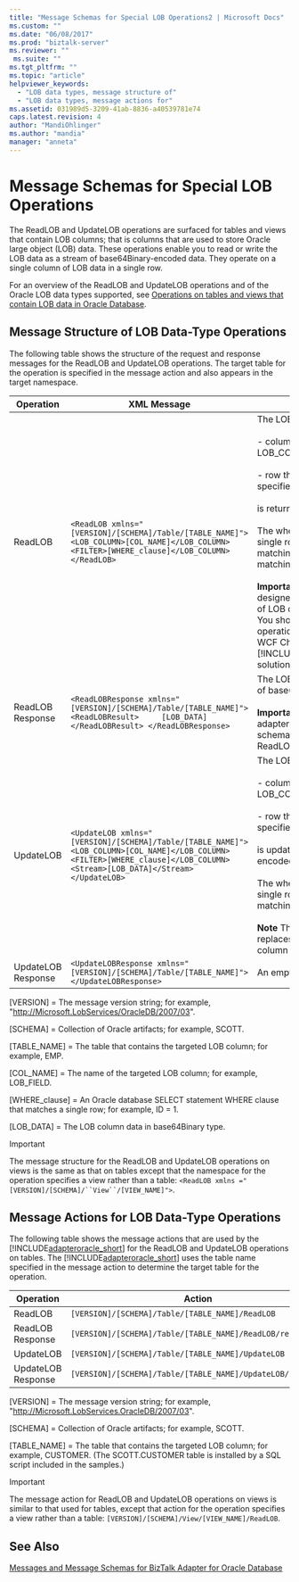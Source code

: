 ```yaml
---
title: "Message Schemas for Special LOB Operations2 | Microsoft Docs"
ms.custom: ""
ms.date: "06/08/2017"
ms.prod: "biztalk-server"
ms.reviewer: ""
 ms.suite: ""
ms.tgt_pltfrm: ""
ms.topic: "article"
helpviewer_keywords: 
  - "LOB data types, message structure of"
  - "LOB data types, message actions for"
ms.assetid: 031989d5-3209-41ab-8836-a40539781e74
caps.latest.revision: 4
author: "MandiOhlinger"
ms.author: "mandia"
manager: "anneta"
---
```

# Message Schemas for Special LOB Operations
The ReadLOB and UpdateLOB operations are surfaced for tables and views that contain LOB columns; that is columns that are used to store Oracle large object (LOB) data. These operations enable you to read or write the LOB data as a stream of base64Binary-encoded data. They operate on a single column of LOB data in a single row.  
  
 For an overview of the ReadLOB and UpdateLOB operations and of the Oracle LOB data types supported, see [Operations on tables and views that contain LOB data in Oracle Database](../../adapters-and-accelerators/adapter-oracle-database/operations-on-tables-and-views-that-contain-lob-data-in-oracle-database.md).  
  
## Message Structure of LOB Data-Type Operations  
 The following table shows the structure of the request and response messages for the ReadLOB and UpdateLOB operations. The target table for the operation is specified in the message action and also appears in the target namespace.  
  
|Operation|XML Message|Description|  
|---------------|-----------------|-----------------|  
|ReadLOB|`<ReadLOB xmlns="[VERSION]/[SCHEMA]/Table/[TABLE_NAME]">   <LOB_COLUMN>[COL_NAME]</LOB_COLUMN>   <FILTER>[WHERE_clause]</LOB_COLUMN> </ReadLOB>`|The LOB data in the<br /><br /> - column identified by the LOB_COLUMN element, and the<br /><br /> - row that matches the where clause specified in the FILTER element<br /><br /> is returned.<br /><br /> The where clause should match only a single row. If there is more than one matching row, the LOB data in the first matching row is returned.<br /><br /> **Important** The ReadLOB operation is designed to support input streaming of LOB data in the WCF service model. You should use a table Select operation to read LOB data from a WCF Channel Model or [!INCLUDE[btsBizTalkServerNoVersion](../../includes/btsbiztalkservernoversion-md.md)] solution.|  
|ReadLOB Response|`<ReadLOBResponse xmlns="[VERSION]/[SCHEMA]/Table/[TABLE_NAME]">   <ReadLOBResult>     [LOB_DATA]   </ReadLOBResult> </ReadLOBResponse>`|The LOB data is returned as a stream of base64Binary encoded data.<br /><br /> **Important** The WSDL returned by the adapter does not match the actual schema used by the adapter for the ReadLOB response message.|  
|UpdateLOB|`<UpdateLOB xmlns="[VERSION]/[SCHEMA]/Table/[TABLE_NAME]">   <LOB_COLUMN>[COL_NAME]</LOB_COLUMN>   <FILTER>[WHERE_clause]</LOB_COLUMN>   <Stream>[LOB_DATA]</Stream> </UpdateLOB>`|The LOB data in the<br /><br /> - column identified by the LOB_COLUMN element, and the<br /><br /> - row that matches the where clause specified in the FILTER element<br /><br /> is updated with the base64Binary encoded data in the stream.<br /><br /> The where clause should match only a single row. If there is more than one matching row, an exception is thrown.<br /><br /> **Note** The UpdateLOB operation replaces all of the data in the specified column and row.|  
|UpdateLOB Response|`<UpdateLOBResponse xmlns="[VERSION]/[SCHEMA]/Table/[TABLE_NAME]"> </UpdateLOBResponse>`|An empty response is returned.|  
  
 [VERSION] = The message version string; for example, "http://Microsoft.LobServices/OracleDB/2007/03".  
  
 [SCHEMA] = Collection of Oracle artifacts; for example, SCOTT.  
  
 [TABLE_NAME] = The table that contains the targeted LOB column; for example, EMP.  
  
 [COL_NAME] = The name of the targeted LOB column; for example, LOB_FIELD.  
  
 [WHERE_clause] = An Oracle database SELECT statement WHERE clause that matches a single row; for example, ID = 1.  
  
 [LOB_DATA] = The LOB column data in base64Binary type.  
  
> [!IMPORTANT]
>  The message structure for the ReadLOB and UpdateLOB operations on views is the same as that on tables except that the namespace for the operation specifies a view rather than a table: `<ReadLOB xmlns ="[VERSION]/[SCHEMA]/``View``/[VIEW_NAME]">`.  
  
## Message Actions for LOB Data-Type Operations  
 The following table shows the message actions that are used by the [!INCLUDE[adapteroracle_short](../../includes/adapteroracle-short-md.md)] for the ReadLOB and UpdateLOB operations on tables. The [!INCLUDE[adapteroracle_short](../../includes/adapteroracle-short-md.md)] uses the table name specified in the message action to determine the target table for the operation.  
  
|Operation|Action|Example|  
|---------------|------------|-------------|  
|ReadLOB|`[VERSION]/[SCHEMA]/Table/[TABLE_NAME]/ReadLOB`|`http:/Microsoft.LobServices.OracleDB/2007/03/SCOTT/Table/CUSTOMER/ReadLOB`|  
|ReadLOB Response|`[VERSION]/[SCHEMA]/Table/[TABLE_NAME]/ReadLOB/response`|`http:/Microsoft.LobServices.OracleDB/2007/03/SCOTT/Table/CUSTOMER/ReadLOB/response`|  
|UpdateLOB|`[VERSION]/[SCHEMA]/Table/[TABLE_NAME]/UpdateLOB`|`http:/Microsoft.LobServices.OracleDB/2007/03/SCOTT/Table/CUSTOMER/UpdateLOB`|  
|UpdateLOB Response|`[VERSION]/[SCHEMA]/Table/[TABLE_NAME]/UpdateLOB/response`|`http:/Microsoft.LobServices.OracleDB/2007/03/SCOTT/Table/CUSTOMER/UpdateLOB/response`|  
  
 [VERSION] = The message version string; for example, "http://Microsoft.LobServices.OracleDB/2007/03".  
  
 [SCHEMA] = Collection of Oracle artifacts; for example, SCOTT.  
  
 [TABLE_NAME] = The table that contains the targeted LOB column; for example, CUSTOMER. (The SCOTT.CUSTOMER table is installed by a SQL script included in the samples.)  
  
> [!IMPORTANT]
>  The message action for ReadLOB and UpdateLOB operations on views is similar to that used for tables, except that action for the operation specifies a view rather than a table: `[VERSION]/[SCHEMA]/View/[VIEW_NAME]/ReadLOB`.  
  
## See Also  
 [Messages and Message Schemas for BizTalk Adapter for Oracle Database](../../adapters-and-accelerators/adapter-oracle-database/messages-and-message-schemas-for-biztalk-adapter-for-oracle-database.md)